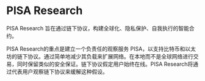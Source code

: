 # 

# PISA Research

PISA Research 旨在通过链下协议，构建全球化、隐私保护、自我执行的智能合约。

PISA Research的重点是建立一个负责任的观察服务 PISA，以支持比特币和以太坊的链下协议。通过简单地减少其负载来扩展网络。在本地而不是全球网络进行交易，同时保留类似的安全保证。链下协议假定用户始终在线。PISA Research将通过代表用户观察链下协议来缓解这种假设。

